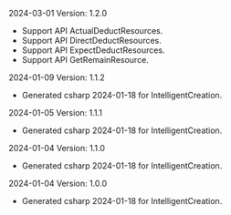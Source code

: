 2024-03-01 Version: 1.2.0
- Support API ActualDeductResources.
- Support API DirectDeductResources.
- Support API ExpectDeductResources.
- Support API GetRemainResource.


2024-01-09 Version: 1.1.2
- Generated csharp 2024-01-18 for IntelligentCreation.

2024-01-05 Version: 1.1.1
- Generated csharp 2024-01-18 for IntelligentCreation.

2024-01-04 Version: 1.1.0
- Generated csharp 2024-01-18 for IntelligentCreation.

2024-01-04 Version: 1.0.0
- Generated csharp 2024-01-18 for IntelligentCreation.

